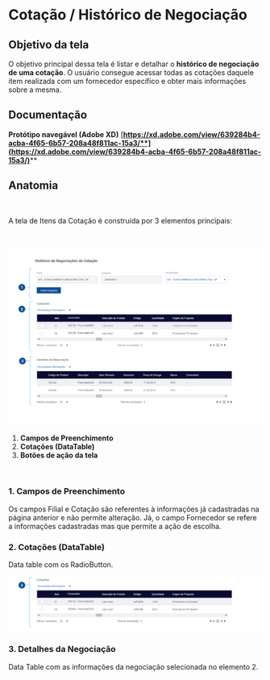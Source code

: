 # Cotação / Histórico de Negociação

## Objetivo da tela <a href="#objetivo-da-tela" id="objetivo-da-tela"></a>

‌O objetivo principal dessa tela é listar e detalhar o **histórico de negociação de uma cotação**. O usuário consegue acessar todas as cotações daquele item realizada com um fornecedor específico e obter mais informações sobre a mesma. &#x20;

## Documentação <a href="#documentacao" id="documentacao"></a>

‌**Protótipo navegável (Adobe XD)** [**https://xd.adobe.com/view/639284b4-acba-4f65-6b57-208a48f811ac-15a3/**](https://xd.adobe.com/view/639284b4-acba-4f65-6b57-208a48f811ac-15a3/)****

## Anatomia <a href="#anatomia" id="anatomia"></a>

‌

A tela de Itens da Cotação é construída por 3 elementos principais:​

‌

![](<../../.gitbook/assets/image (864).png>)

1. **Campos de Preenchimento**
2. **Cotações (DataTable)**&#x20;
3. **Botões de ação da tela**

‌

### 1. Campos de Preenchimento <a href="#1-filtros-accordions" id="1-filtros-accordions"></a>

Os campos Filial e Cotação são referentes à informações já cadastradas na página anterior e não permite alteração. Já, o campo Fornecedor se refere a informações cadastradas mas que permite a ação de escolha.&#x20;

&#x20;

### 2. Cotações (DataTable) <a href="#2-itens-datatable" id="2-itens-datatable"></a>

‌Data table com os RadioButton.​‌

![](<../../.gitbook/assets/image (960).png>)



### 3. Detalhes da Negociação  <a href="#3-botoes-de-acao-da-tela" id="3-botoes-de-acao-da-tela"></a>

‌Data Table com as informações da negociação selecionada no elemento 2.​

**​**
